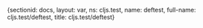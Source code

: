 {sectionid: docs, layout: var, ns: cljs.test, name: deftest, full-name: cljs.test/deftest,
  title: cljs.test/deftest}
